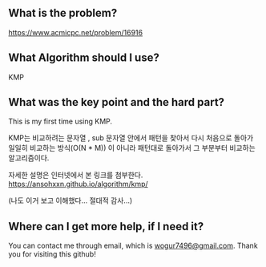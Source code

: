 ## What is the problem?

<https://www.acmicpc.net/problem/16916>

## What Algorithm should I use?

KMP

## What was the key point and the hard part?

This is my first time using KMP.

KMP는 비교하려는 문자열 , sub 문자열 안에서 패턴을 찾아서 다시 처음으로 돌아가 일일히 비교하는 방식(O(N * M)) 이 아니라 패턴대로 돌아가서 그 부분부터 비교하는 알고리즘이다.

자세한 설명은 인터넷에서 본 링크를 첨부한다.
https://ansohxxn.github.io/algorithm/kmp/

(나도 이거 보고 이해했다... 절대적 감사...)

## Where can I get more help, if I need it?

You can contact me through email, which is wogur7496@gmail.com.
Thank you for visiting this github!
